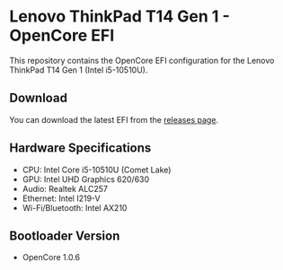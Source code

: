 # Lenovo ThinkPad T14 Gen 1 - OpenCore EFI

This repository contains the OpenCore EFI configuration for the Lenovo ThinkPad T14 Gen 1 (Intel i5-10510U).

## Download
You can download the latest EFI from the [releases page](https://github.com/maxpicelli/Lenovo-T14-Gen1-OpenCore-EFI/releases).

## Hardware Specifications
- CPU: Intel Core i5-10510U (Comet Lake)
- GPU: Intel UHD Graphics 620/630
- Audio: Realtek ALC257
- Ethernet: Intel I219-V
- Wi-Fi/Bluetooth: Intel AX210

## Bootloader Version
- OpenCore 1.0.6
